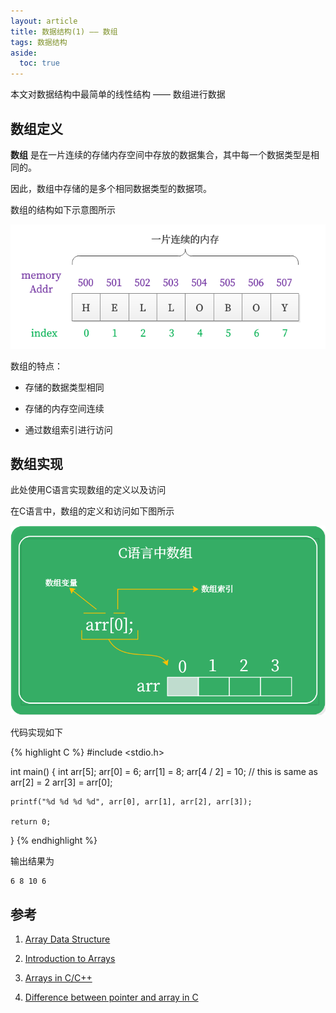 ```yaml
---
layout: article
title: 数据结构(1) —— 数组
tags: 数据结构
aside:
  toc: true
---
```


本文对数据结构中最简单的线性结构 —— 数组进行数据

<!--more-->

## 数组定义

**数组** 是在一片连续的存储内存空间中存放的数据集合，其中每一个数据类型是相同的。

因此，数组中存储的是多个相同数据类型的数据项。

数组的结构如下示意图所示

![ds-array.png](/assets/images/ds-array.png)


数组的特点：

- 存储的数据类型相同

- 存储的内存空间连续

- 通过数组索引进行访问

## 数组实现

此处使用C语言实现数组的定义以及访问

在C语言中，数组的定义和访问如下图所示

![array-in-c-language.png](/assets/images/array-in-c-language.png)


代码实现如下

{% highlight C %}
#include <stdio.h> 
  
int main() 
{ 
    int arr[5]; 
    arr[0] = 6; 
    arr[1] = 8; 
    arr[4 / 2] = 10; // this is same as arr[2] = 2 
    arr[3] = arr[0]; 
  
    printf("%d %d %d %d", arr[0], arr[1], arr[2], arr[3]); 
  
    return 0; 
} 
{% endhighlight %}

输出结果为

```
6 8 10 6
```

## 参考

1. [Array Data Structure](https://www.geeksforgeeks.org/array-data-structure/)

2. [Introduction to Arrays](https://www.geeksforgeeks.org/introduction-to-arrays/)

3. [Arrays in C/C++](https://www.geeksforgeeks.org/arrays-in-c-cpp/)

4. [Difference between pointer and array in C](https://www.geeksforgeeks.org/difference-pointer-array-c/)


